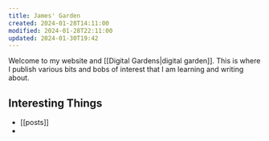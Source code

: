 ```yaml
---
title: James' Garden
created: 2024-01-28T14:11:00
modified: 2024-01-28T22:11:00
updated: 2024-01-30T19:42
---
```

Welcome to my website and [[Digital Gardens|digital garden]]. This is where I publish various bits and bobs of interest that I am learning and writing about. 



## Interesting Things

- [[posts]]
- 